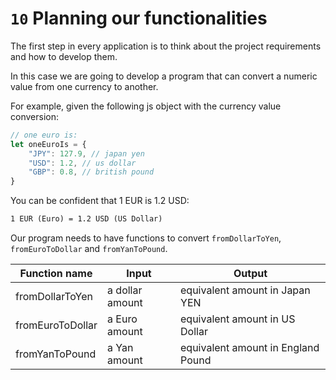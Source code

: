 # `10` Planning our functionalities

The first step in every application is to think about the project requirements and how to develop them.

In this case we are going to develop a program that can convert a numeric value from one currency to another.

For example, given the following js object with the currency value conversion:

```js
// one euro is:
let oneEuroIs = {
    "JPY": 127.9, // japan yen
    "USD": 1.2, // us dollar
    "GBP": 0.8, // british pound
}
```

You can be confident that 1 EUR is 1.2 USD:

```txt
1 EUR (Euro) = 1.2 USD (US Dollar)
```

Our program needs to have functions to convert `fromDollarToYen`, `fromEuroToDollar` and `fromYanToPound`.

| Function name     | Input             | Output                            |
| ----------------- | ----------------- | ----------------------------------|
| fromDollarToYen   | a dollar amount   | equivalent amount in Japan YEN    |
| fromEuroToDollar  | a Euro amount     | equivalent amount in US Dollar    |
| fromYanToPound    | a Yan amount      | equivalent amount in England Pound|
